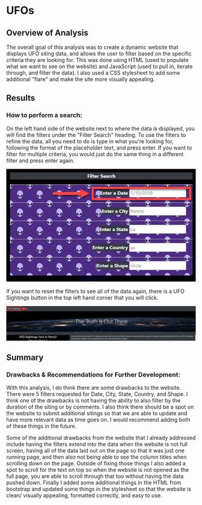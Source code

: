 # UFOs

## Overview of Analysis 

The overall goal of this analysis was to create a dynamic website that displays UFO siting data, and allows the user to filter based on the specific criteria they are looking for. This was done using HTML (used to populate what we want to see on the website) and JavaScript (used to pull in, iterate through, and filter the data). I also used a CSS stylesheet to add some additional "flare" and make the site more visually appealing. 

## Results
### How to perform a search: 

On the left hand side of the website next to where the data is displayed, you will find the filters under the "Filter Search" heading. To use the filters to refine the data, all you need to do is type in what you're looking for, following the format of the placeholder text, and press enter. If you want to filter for multiple criteria, you would just do the same thing in a different filter and press enter again. 

![Filter](https://github.com/ericajini/UFOs/blob/main/static/images/FilterSearch.png)

If you want to reset the filters to see all of the data again, there is a UFO Sightings button in the top left hand corner that you will click. 

![Reset](https://github.com/ericajini/UFOs/blob/main/static/images/ResetFilters.png)

## Summary 
### Drawbacks & Recommendations for Further Development: 

With this analysis, I do think there are some drawbacks to the website. There were 5 filters requested for Date, City, State, Country, and Shape. I think one of the drawbacks is not having the ability to also filter by the duration of the siting or by comments. I also think there should be a spot on the website to submit additional sitings so that we are able to update and have more relevant data as time goes on. I would recommend adding both of these things in the future. 

Some of the additional drawbacks from the website that I already addressed include having the filters extend into the data when the website is not full screen, having all of the data laid out on the page so that it was just one running page, and then also not being able to see the column titles when scrolling down on the page. Outside of fixing those things I also added a spot to scroll for the text on top so when the website is not opened as the full page, you are able to scroll through that too without having the data pushed down. Finally I added some additional things in the HTML from bootstrap and updated some things in the stylesheet so that the website is clean/ visually appealing, formatted correctly, and easy to use. 


